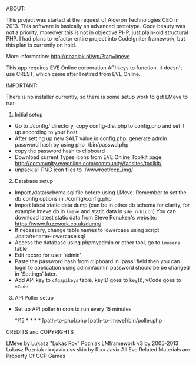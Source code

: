 ABOUT:

This project was started at the request of Aideron Technologies CEO in 2013. This software is basically an advanced prototype.
Code beauty was not a priority, moreover this is not in objective PHP, just plain-old structural PHP.
I had plans to refactor entire project into CodeIgniter framework, but this plan is currently on hold.

More information: http://pozniak.pl/wp/?tag=lmeve

This app requires EVE Online corporation API keys to function. It doesn't use CREST, which came after I retired from EVE Online.

IMPORTANT:

There is no installer currently, so there is some setup work to get LMeve to run

1. Initial setup

* Go to ./config/ directory, copy config-dist.php to config.php and set it up according to your host
* After setting up new SALT value in config.php, generate admin password hash by using php ./bin/passwd.php
* copy the password hash to clipboard
* Download current Types icons from EVE Online Toolkit page: http://community.eveonline.com/community/fansites/toolkit/
* unpack all PNG icon files to ./wwwroot/ccp_img/

2. Database setup

* Import /data/schema.sql file before using LMeve. Remember to set the db config options in ./config/config.php
* Import latest static data dump (can be in other db schema for clarity, for example lmeve db in `lmeve` and static data in `sde_rubicon`)
You can download latest static data from Steve Ronuken's website: https://www.fuzzwork.co.uk/dump/
* If necessary, change table names to lowercase using script ./data/rename-lowercase.sql
* Access the database using phpmyadmin or other tool, go to `lmusers` table
* Edit record for user 'admin'
* Paste the password hash from clipboard in 'pass' field
then you can login to application using admin/admin
password should be be changed in 'Settings' later.
* Add API key to `cfgapikeys` table. keyID goes to `keyID`, vCode goes to `vCode`

3. API Poller setup

* Set up API poller in cron to run every 15 minutes

  */15 * * * * 	[path-to-php]/php [path-to-lmeve]/bin/poller.php
  
CREDITS and COPYRIGHTS

LMeve by Lukasz "Lukas Rox" Pozniak
LMframework v3 by 2005-2013 Lukasz Pozniak
rixxjavix.css skin by Rixx Javix
All Eve Related Materials are Property Of CCP Games
